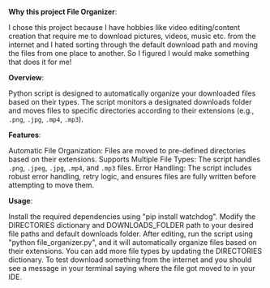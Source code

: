 
**Why this project File Organizer**: 

I chose this project because I have hobbies like video editing/content creation 
that require me to download pictures, videos, music etc. from the internet and I hated 
sorting through the default download path and moving the files from one place to another.
So I figured I would make something that does it for me! 


**Overview**:

Python script is designed to automatically organize your downloaded files based on their types. 
The script monitors a designated downloads folder and moves files to specific directories according 
to their extensions (e.g., `.png`, `.jpg`, `.mp4`, `.mp3`).

**Features**:

Automatic File Organization: Files are moved to pre-defined directories based on their extensions.
Supports Multiple File Types: The script handles `.png`, `.jpeg`, `.jpg`, `.mp4`, and `.mp3` files.
Error Handling: The script includes robust error handling, retry logic, and ensures files are fully written before attempting to move them.

**Usage**: 

Install the required dependencies using "pip install watchdog". Modify the DIRECTORIES dictionary and DOWNLOADS_FOLDER path to your desired file paths and default downloads folder. After editing, run the script using "python file_organizer.py", and it will automatically organize files based on their extensions. You can add more file types by updating the DIRECTORIES dictionary. To test download something from the internet and you should see a message in your terminal saying where the file got moved to in your IDE. 


